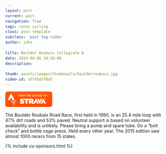 ```yaml
---
layout: post
current: post
navigation: True
tags: races cycling
class: post-template
subclass: 'post tag-rides'
author: john

title: Boulder Roubaix Collegiate B
date: 2019-04-06 20:50:00
description: 

thumb: assets/images/thumbnails/boulderroubaix.jpg
video-id: u5fdSdJf0sE
---
```


<a href="https://www.strava.com/activities/2270145737"><img src="/assets/images/viewonstrava.png" style="width: 150px;"></a>

The Boulder Roubaix Road Race, first held in 1990, is an 25.4 mile loop with 47% dirt roads and 53% paved. Neutral support is based on volunteer availability and is unlikely. Please bring a pump and spare tube. Do a “bolt check” and bottle cage press.  Held every other year. The 2015 edition saw almost 1000 racers from 15 states.



{% include cu-sponsors.html %}